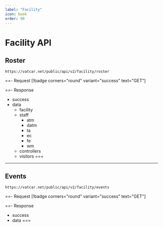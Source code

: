 ```yaml
---
label: "Facility"
icon: book
order: 90
---
```


# Facility API

## Roster

```
https://vatcar.net/public/api/v2/facility/roster
```

==- Request [!badge corners="round" variant="success" text="GET"] 

==- Response
- success
- data
    - facility
    - staff
        - atm
        - datm
        - ta
        - ec
        - fe
        - wm
    - controllers
    - visitors
===

---

## Events

```
https://vatcar.net/public/api/v2/facility/events
```

==- Request [!badge corners="round" variant="success" text="GET"] 

==- Response
- success
- data
===